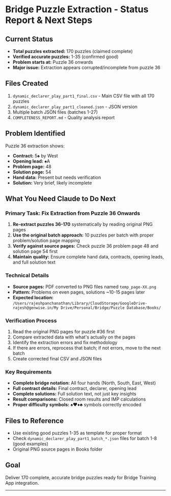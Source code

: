 # Bridge Puzzle Extraction - Status Report & Next Steps

## Current Status
- **Total puzzles extracted:** 170 puzzles (claimed complete)
- **Verified accurate puzzles:** 1-35 (confirmed good)  
- **Problem starts at:** Puzzle 36 onwards
- **Major issue:** Extraction appears corrupted/incomplete from puzzle 36

## Files Created
1. `dynamic_declarer_play_part1_final.csv` - Main CSV file with all 170 puzzles
2. `dynamic_declarer_play_part1_cleaned.json` - JSON version  
3. Multiple batch JSON files (batches 1-27)
4. `COMPLETENESS_REPORT.md` - Quality analysis report

## Problem Identified
Puzzle 36 extraction shows:
- **Contract:** 5♠ by West
- **Opening lead:** ♠A  
- **Problem page:** 48
- **Solution page:** 54
- **Hand data:** Present but needs verification
- **Solution:** Very brief, likely incomplete

## What You Need Claude to Do Next

### Primary Task: Fix Extraction from Puzzle 36 Onwards
1. **Re-extract puzzles 36-170** systematically by reading original PNG pages
2. **Use the original batch approach:** 10 puzzles per batch with proper problem/solution page mapping
3. **Verify against source pages:** Check puzzle 36 problem page 48 and solution page 54 first
4. **Maintain quality:** Ensure complete hand data, contracts, opening leads, and full solution text

### Technical Details
- **Source pages:** PDF converted to PNG files named `temp_page-XX.png` 
- **Pattern:** Problems on even pages, solutions ~10-15 pages later
- **Expected location:** `/Users/rajeshpanchanathan/Library/CloudStorage/GoogleDrive-rajesh@genwise.in/My Drive/Personal/Bridge/Puzzle Database/Books/`

### Verification Process
1. Read the original PNG pages for puzzle #36 first
2. Compare extracted data with what's actually on the pages  
3. Identify the extraction errors and fix methodology
4. If there are errors, reprocess that batch; if not errors,  move to the next batch
5. Create corrected final CSV and JSON files

### Key Requirements
- **Complete bridge notation:** All four hands (North, South, East, West)
- **Full contract details:** Final contract, declarer, opening lead
- **Complete solutions:** Full solution text, not just key insights
- **Result comparisons:** Closed room results and IMP calculations
- **Proper difficulty symbols:** ♠♥♦♣ symbols correctly encoded

## Files to Reference
- Use existing good puzzles 1-35 as template for proper format
- Check `dynamic_declarer_play_part1_batch_*.json` files for batch 1-8 (good examples)
- Original PNG source pages in Books folder

## Goal
Deliver 170 complete, accurate bridge puzzles ready for Bridge Training App integration.

---
